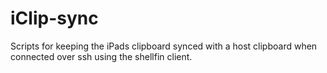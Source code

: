 # iClip-sync
Scripts for keeping the iPads clipboard synced with a host clipboard when connected over ssh using the shellfin client.
